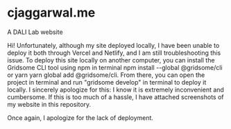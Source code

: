 # cjaggarwal.me
A DALI Lab website

Hi! Unfortunately, although my site deployed locally, I have been unable to deploy it both through Vercel and Netlify, and I am still troubleshooting this issue. To deploy this site locally on another computer, you can install the Gridsome CLI tool using npm in terminal npm install --global @gridsome/cli or yarn yarn global add @gridsome/cli. From there, you can open the project in terminal and run "gridsome develop" in terminal to deploy it locally. I sincerely apologize for this: I know it is extremely inconvenient and cumbersome. If this is too much of a hassle, I have attached screenshots of my website in this repository.

Once again, I apologize for the lack of deployment.

